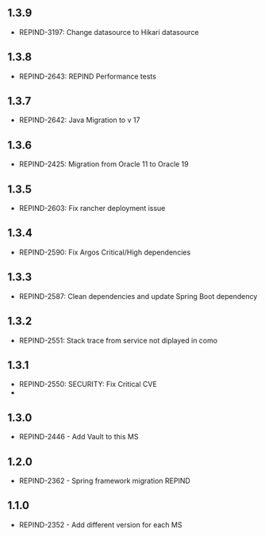 ## 1.3.9
- REPIND-3197: Change datasource to Hikari datasource

## 1.3.8
- REPIND-2643: REPIND Performance tests

## 1.3.7
- REPIND-2642: Java Migration to v 17

## 1.3.6
- REPIND-2425: Migration from Oracle 11 to Oracle 19

## 1.3.5
- REPIND-2603: Fix rancher deployment issue

## 1.3.4
- REPIND-2590: Fix Argos Critical/High dependencies

## 1.3.3
- REPIND-2587: Clean dependencies and update Spring Boot dependency

## 1.3.2
- REPIND-2551: Stack trace from service not diplayed in como

## 1.3.1
- REPIND-2550: SECURITY: Fix Critical CVE
- 
## 1.3.0
- REPIND-2446 - Add Vault to this MS

## 1.2.0
- REPIND-2362 - Spring framework migration REPIND

## 1.1.0
 - REPIND-2352 - Add different version for each MS
